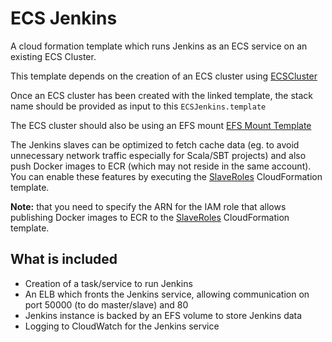 # ECS Jenkins

A cloud formation template which runs Jenkins as an ECS service on an existing ECS Cluster.

This template depends on the creation of an ECS cluster using [ECSCluster](https://github.com/ukayani/ecs-cluster#ecsclustertemplate)
 
Once an ECS cluster has been created with the linked template, the stack name should be provided as input to this `ECSJenkins.template`

The ECS cluster should also be using an EFS mount [EFS Mount Template](https://github.com/ukayani/ecs-cluster#efswithmounttargettemplate)
 
The Jenkins slaves can be optimized to fetch cache data (eg. to avoid unnecessary network traffic especially for 
Scala/SBT projects) and also push Docker images to ECR (which may not reside in the same account). You can enable these
features by executing the [SlaveRoles](SlaveRoles.yml) CloudFormation template. 

**Note:** that you need to specify the ARN for the IAM role that allows publishing Docker images to ECR to the 
[SlaveRoles](SlaveRoles.yml) CloudFormation template. 
 
## What is included
 
- Creation of a task/service to run Jenkins
- An ELB which fronts the Jenkins service, allowing communication on port 50000 (to do master/slave) and 80
- Jenkins instance is backed by an EFS volume to store Jenkins data
- Logging to CloudWatch for the Jenkins service 